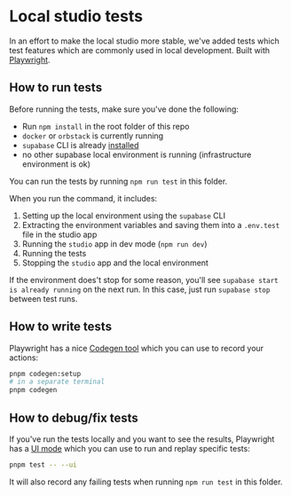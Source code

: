 # Local studio tests

In an effort to make the local studio more stable, we've added tests which test features which are commonly used in local
development. Built with [Playwright](https://playwright.dev/docs/intro).

## How to run tests

Before running the tests, make sure you've done the following:

- Run `npm install` in the root folder of this repo
- `docker` or `orbstack` is currently running
- `supabase` CLI is already [installed](https://github.com/supabase/cli?tab=readme-ov-file#install-the-cli)
- no other supabase local environment is running (infrastructure environment is ok)

You can run the tests by running `npm run test` in this folder.

When you run the command, it includes:

1. Setting up the local environment using the `supabase` CLI
2. Extracting the environment variables and saving them into a `.env.test` file in the studio app
3. Running the `studio` app in dev mode (`npm run dev`)
4. Running the tests
5. Stopping the `studio` app and the local environment

If the environment does't stop for some reason, you'll see `supabase start is already running` on the next run. In this
case, just run `supabase stop` between test runs.

## How to write tests

Playwright has a nice [Codegen tool](https://playwright.dev/docs/codegen-intro#running-codegen) which you can use to
record your actions:

```bash
pnpm codegen:setup
# in a separate terminal
pnpm codegen
```

## How to debug/fix tests

If you've run the tests locally and you want to see the results, Playwright has a [UI mode](https://playwright.dev/docs/test-ui-mode)
which you can use to run and replay specific tests:

```bash
pnpm test -- --ui
```

It will also record any failing tests when running `npm run test` in this folder.
